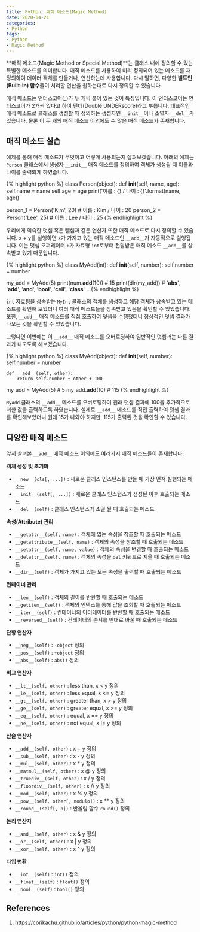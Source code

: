 ```yaml
---
title: Python. 매직 메소드(Magic Method)
date: 2020-04-21
categories:
- Python
tags:
- Python
- Magic Method
---
```


**매직 메소드(Magic Method or Special Method)**는 클래스 내에 정의할 수 있는 특별한 메소드를 의미합니다. 매직 메소드를 사용하여 미리 정의되어 있는 메소드를 재정의하여 데이터 객체를 만들거나, 연산하는데 사용합니다. 다시 말하면, 다양한 **빌트인(Built-in) 함수**들이 처리할 연산을 원하는대로 다시 정의할 수 있습니다. 

매직 메소드는 언더스코어(_)가 두 개씩 붙어 있는 것이 특징입니다. 이 언더스코어는 언더스코어가 2개씩 있다고 하여 던더(Double UNDERscore)라고 부릅니다. 대표적인 매직 메소드로 클래스를 생성할 때 정의하는 생성자인 `__init__`이나 소멸자 `__del__`가 있습니다. 물론 이 두 개의 매직 메소드 이외에도 수 많은 매직 메소드가 존재합니다.

## 매직 메소드 실습
예제를 통해 매직 메소드가 무엇이고 어떻게 사용되는지 살펴보겠습니다. 아래의 예제는 `Person` 클래스에서 생성자 `__init__` 매직 메소드를 정의하여 객체가 생성될 때 이름과 나이를 출력되게 하였습니다.

{% highlight python %}
class Person(object):
    def __init__(self, name, age):
        self.name = name
        self.age = age
        print('이름 : {} / 나이 : {}'.format(name, age))
    
person_1 = Person('Kim', 20) # 이름 : Kim / 나이 : 20
person_2 = Person('Lee', 25) # 이름 : Lee / 나이 : 25
{% endhighlight %}

우리에게 익숙한 덧셈 혹은 뺄셈과 같은 연산자 또한 매직 메소드로 다시 정의할 수 있습니다. x + y를 실행하면 x가 가지고 있는 매직 메소드인 `__add__`가 자동적으로 실행됩니다. 이는 덧셈 오퍼레이터 `+`가 자료형 `int`로부터 전달받은 매직 메소드 `__add__`를 상속받고 있기 때문입니다. 

{% highlight python %}
class MyAdd(int):
    def __init__(self, number):
        self.number = number

my_add = MyAdd(5)
print(num.__add__(10)) # 15
print(dir(my_add)) # '__abs__', '__add__', '__and__', '__bool__', '__ceil__', '__class__' ..
{% endhighlight %}

`int` 자료형을 상속받는 `MyInt` 클래스의 객체를 생성하고 해당 객체가 상속받고 있는 메소드를 확인해 보았더니 여러 매직 메소드들을 상속받고 있음을 확인할 수 있었습니다. 또한, `__add__` 매직 메소드를 직접 호출하여 덧셈을 수행했더니 정상적인 덧셈 결과가 나오는 것을 확인할 수 있었습니다.

그렇다면 이번에는 이 `__add__` 매직 메소드를 오버로딩하여 일반적인 덧셈과는 다른 결과가 나오도록 해보겠습니다.

{% highlight python %}
class MyAdd(object):
    def __init__(self, number):
        self.number = number

    def __add__(self, other):
        return self.number + other + 100
    
my_add = MyAdd(5) # 5
my_add.__add__(10) # 115
{% endhighlight %}

`MyAdd` 클래스의 `__add__` 메소드를 오버로딩하여 원래 덧셈 결과에 100을 추가적으로 더한 값을 출력하도록 하였습니다. 실제로 `__add__` 메소드를 직접 출력하여 덧셈 결과를 확인해보았더니 원래 15가 나와야 하지만, 115가 출력된 것을 확인할 수 있습니다.

## 다양한 매직 메소드
앞서 살펴본 `__add__` 매직 메소드 이외에도 여러가지 매직 메소드들이 존재합니다. 

**객체 생성 및 초기화**
* `__new__(cls[, ...])` : 새로운 클래스 인스턴스를 만들 때 가장 먼저 실행되는 메소드
* `__init__(self[, ...])` : 새로운 클래스 인스턴스가 생성된 이후 호출되는 메소드
* `__del__(self)` : 클래스 인스턴스가 소멸 될 때 호출되는 메소드

**속성(Attribute) 관리**
* `__getattr__(self, name)` : 객체에 없는 속성을 참조할 때 호출되는 메소드
* `__getattribute__(self, name)` : 객체의 속성을 참조할 때 호출되는 메소드
* `__setattr__(self, name, value)` : 객체의 속성을 변경할 때 호출되는 메소드
* `__delattr__(self, name)` : 객체의 속성을 `del` 키워드로 지울 때 호출되는 메소드
* `__dir__(self)` : 객체가 가지고 있는 모든 속성을 출력할 때 호출되는 메소드

**컨테이너 관리**
* `__len__(self)` : 객체의 길이를 반환할 때 호출되는 메소드
* `__getitem__(self)` : 객체의 인덱스를 통해 값을 조회할 때 호출되는 메소드
* `__iter__(self)` : 컨테이너의 이터레이터를 반환할 때 호출되는 메소드
* `__reversed__(self)` : 컨테이너의 순서를 반대로 바꿀 때 호출되는 메소드

**단항 연산자**
* `__neg__(self)` : `-object` 정의
* `__pos__(self)` : `+object` 정의
* `__abs__(self)` : `abs()` 정의

**비교 연산자**
* `__lt__(self, other)` : less than, x < y 정의
* `__le__(self, other)` : less equal, x <= y 정의
* `__gt__(self, other)` : greater than, x > y 정의
* `__ge__(self, other)` : greater equal, x >= y 정의
* `__eq__(self, other)` : equal, x == y 정의
* `__ne__(self, other)` : not equal, x != y 정의

**산술 연산자**
* `__add__(self, other)` : x + y 정의
* `__sub__(self, other)` : x - y 정의
* `__mul__(self, other)` : x * y 정의
* `__matmul__(self, other)` : x @ y 정의
* `__truediv__(self, other)` : x / y 정의
* `__floordiv__(self, other)` : x // y 정의
* `__mod__(self, other)` : x % y 정의
* `__pow__(self, other[, modulo])` : x ** y 정의
* `__round__(self[, n])` : 반올림 함수 `round()` 정의

**논리 연산자**
* `__and__(self, other)` : x & y 정의
* `__or__(self, other)` : x | y 정의
* `__xor__(self, other)` : x ^ y 정의

**타입 변환**
* `__int__(self)` : `int()` 정의
* `__float__(self)` : `float()` 정의
* `__bool__(self)` : `bool()` 정의

## References 
1. https://corikachu.github.io/articles/python/python-magic-method

